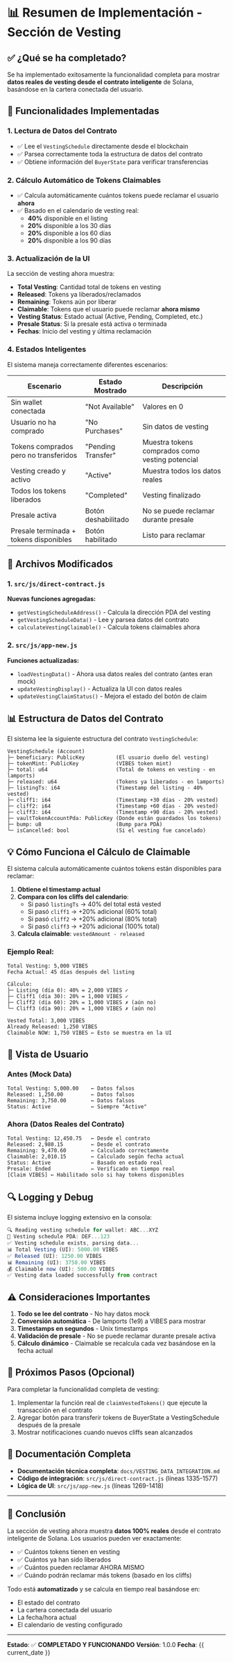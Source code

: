 # 📊 Resumen de Implementación - Sección de Vesting

## ✅ ¿Qué se ha completado?

Se ha implementado exitosamente la funcionalidad completa para mostrar **datos reales de vesting desde el contrato inteligente** de Solana, basándose en la cartera conectada del usuario.

## 🎯 Funcionalidades Implementadas

### 1. Lectura de Datos del Contrato
- ✅ Lee el `VestingSchedule` directamente desde el blockchain
- ✅ Parsea correctamente toda la estructura de datos del contrato
- ✅ Obtiene información del `BuyerState` para verificar transferencias

### 2. Cálculo Automático de Tokens Claimables
- ✅ Calcula automáticamente cuántos tokens puede reclamar el usuario **ahora**
- ✅ Basado en el calendario de vesting real:
  - **40%** disponible en el listing
  - **20%** disponible a los 30 días
  - **20%** disponible a los 60 días
  - **20%** disponible a los 90 días

### 3. Actualización de la UI
La sección de vesting ahora muestra:
- **Total Vesting**: Cantidad total de tokens en vesting
- **Released**: Tokens ya liberados/reclamados
- **Remaining**: Tokens aún por liberar
- **Claimable**: Tokens que el usuario puede reclamar **ahora mismo**
- **Vesting Status**: Estado actual (Active, Pending, Completed, etc.)
- **Presale Status**: Si la presale está activa o terminada
- **Fechas**: Inicio del vesting y última reclamación

### 4. Estados Inteligentes
El sistema maneja correctamente diferentes escenarios:

| Escenario | Estado Mostrado | Descripción |
|-----------|----------------|-------------|
| Sin wallet conectada | "Not Available" | Valores en 0 |
| Usuario no ha comprado | "No Purchases" | Sin datos de vesting |
| Tokens comprados pero no transferidos | "Pending Transfer" | Muestra tokens comprados como vesting potencial |
| Vesting creado y activo | "Active" | Muestra todos los datos reales |
| Todos los tokens liberados | "Completed" | Vesting finalizado |
| Presale activa | Botón deshabilitado | No se puede reclamar durante presale |
| Presale terminada + tokens disponibles | Botón habilitado | Listo para reclamar |

## 🔧 Archivos Modificados

### 1. `src/js/direct-contract.js`
**Nuevas funciones agregadas:**
- `getVestingScheduleAddress()` - Calcula la dirección PDA del vesting
- `getVestingScheduleData()` - Lee y parsea datos del contrato
- `calculateVestingClaimable()` - Calcula tokens claimables ahora

### 2. `src/js/app-new.js`
**Funciones actualizadas:**
- `loadVestingData()` - Ahora usa datos reales del contrato (antes eran mock)
- `updateVestingDisplay()` - Actualiza la UI con datos reales
- `updateVestingClaimStatus()` - Mejora el estado del botón de claim

## 📊 Estructura de Datos del Contrato

El sistema lee la siguiente estructura del contrato `VestingSchedule`:

```
VestingSchedule (Account)
├─ beneficiary: PublicKey          (El usuario dueño del vesting)
├─ tokenMint: PublicKey            (VIBES token mint)
├─ total: u64                      (Total de tokens en vesting - en lamports)
├─ released: u64                   (Tokens ya liberados - en lamports)
├─ listingTs: i64                  (Timestamp del listing - 40% vested)
├─ cliff1: i64                     (Timestamp +30 días - 20% vested)
├─ cliff2: i64                     (Timestamp +60 días - 20% vested)
├─ cliff3: i64                     (Timestamp +90 días - 20% vested)
├─ vaultTokenAccountPda: PublicKey (Donde están guardados los tokens)
├─ bump: u8                        (Bump para PDA)
└─ isCancelled: bool               (Si el vesting fue cancelado)
```

## 💡 Cómo Funciona el Cálculo de Claimable

El sistema calcula automáticamente cuántos tokens están disponibles para reclamar:

1. **Obtiene el timestamp actual**
2. **Compara con los cliffs del calendario**:
   - Si pasó `listingTs` → 40% del total está vested
   - Si pasó `cliff1` → +20% adicional (60% total)
   - Si pasó `cliff2` → +20% adicional (80% total)
   - Si pasó `cliff3` → +20% adicional (100% total)
3. **Calcula claimable**: `vestedAmount - released`

### Ejemplo Real:
```
Total Vesting: 5,000 VIBES
Fecha Actual: 45 días después del listing

Cálculo:
├─ Listing (día 0): 40% = 2,000 VIBES ✓
├─ Cliff1 (día 30): 20% = 1,000 VIBES ✓
├─ Cliff2 (día 60): 20% = 1,000 VIBES ✗ (aún no)
└─ Cliff3 (día 90): 20% = 1,000 VIBES ✗ (aún no)

Vested Total: 3,000 VIBES
Already Released: 1,250 VIBES
Claimable NOW: 1,750 VIBES ← Esto se muestra en la UI
```

## 🎨 Vista de Usuario

### Antes (Mock Data)
```
Total Vesting: 5,000.00    ← Datos falsos
Released: 1,250.00         ← Datos falsos
Remaining: 3,750.00        ← Datos falsos
Status: Active             ← Siempre "Active"
```

### Ahora (Datos Reales del Contrato)
```
Total Vesting: 12,450.75   ← Desde el contrato
Released: 2,980.15         ← Desde el contrato
Remaining: 9,470.60        ← Calculado correctamente
Claimable: 2,010.15        ← Calculado según fecha actual
Status: Active             ← Basado en estado real
Presale: Ended             ← Verificado en tiempo real
[Claim VIBES] ← Habilitado solo si hay tokens disponibles
```

## 🔍 Logging y Debug

El sistema incluye logging extensivo en la consola:

```javascript
🔍 Reading vesting schedule for wallet: ABC...XYZ
📍 Vesting schedule PDA: DEF...123
✅ Vesting schedule exists, parsing data...
📊 Total Vesting (UI): 5000.00 VIBES
✅ Released (UI): 1250.00 VIBES
📊 Remaining (UI): 3750.00 VIBES
💰 Claimable now (UI): 500.00 VIBES
✅ Vesting data loaded successfully from contract
```

## ⚠️ Consideraciones Importantes

1. **Todo se lee del contrato** - No hay datos mock
2. **Conversión automática** - De lamports (1e9) a VIBES para mostrar
3. **Timestamps en segundos** - Unix timestamps
4. **Validación de presale** - No se puede reclamar durante presale activa
5. **Cálculo dinámico** - Claimable se recalcula cada vez basándose en la fecha actual

## 🚀 Próximos Pasos (Opcional)

Para completar la funcionalidad completa de vesting:
1. Implementar la función real de `claimVestedTokens()` que ejecute la transacción en el contrato
2. Agregar botón para transferir tokens de BuyerState a VestingSchedule después de la presale
3. Mostrar notificaciones cuando nuevos cliffs sean alcanzados

## 📁 Documentación Completa

- **Documentación técnica completa**: `docs/VESTING_DATA_INTEGRATION.md`
- **Código de integración**: `src/js/direct-contract.js` (líneas 1335-1577)
- **Lógica de UI**: `src/js/app-new.js` (líneas 1269-1418)

---

## 🎉 Conclusión

La sección de vesting ahora muestra **datos 100% reales** desde el contrato inteligente de Solana. Los usuarios pueden ver exactamente:
- ✅ Cuántos tokens tienen en vesting
- ✅ Cuántos ya han sido liberados
- ✅ Cuántos pueden reclamar AHORA MISMO
- ✅ Cuándo podrán reclamar más tokens (basado en los cliffs)

Todo está **automatizado** y se calcula en tiempo real basándose en:
- El estado del contrato
- La cartera conectada del usuario
- La fecha/hora actual
- El calendario de vesting configurado

---

**Estado**: ✅ **COMPLETADO Y FUNCIONANDO**
**Versión**: 1.0.0
**Fecha**: {{ current_date }}

